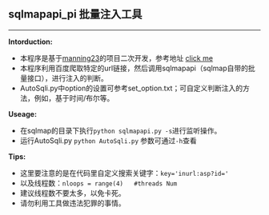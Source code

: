 ## sqlmapapi_pi 批量注入工具
------------
**Intorduction:**

- 本程序是基于[manning23](https://github.com/manning23)的项目二次开发，参考地址 [click me](http://drops.wooyun.org/tips/6653)
- 本程序利用百度爬取特定的url链接，然后调用sqlmapapi（sqlmap自带的批量接口），进行注入的判断。
- AutoSqli.py中option的设置可参考set_option.txt；可自定义判断注入的方法，例如，基于时间/布尔等。

**Useage:**
- 在sqlmap的目录下执行`python sqlmapapi.py -s`进行监听操作。
- 运行AutoSqli.py `python AutoSqli.py` 参数可通过`-h`查看

**Tips:**
* 这里要注意的是在代码里自定义搜索关键字：`key='inurl:asp?id='`
* 以及线程数：`nloops = range(4)   #threads Num`
* 建议线程数不要太多，以免卡死。
* 请勿利用工具做违法犯罪的事情。
